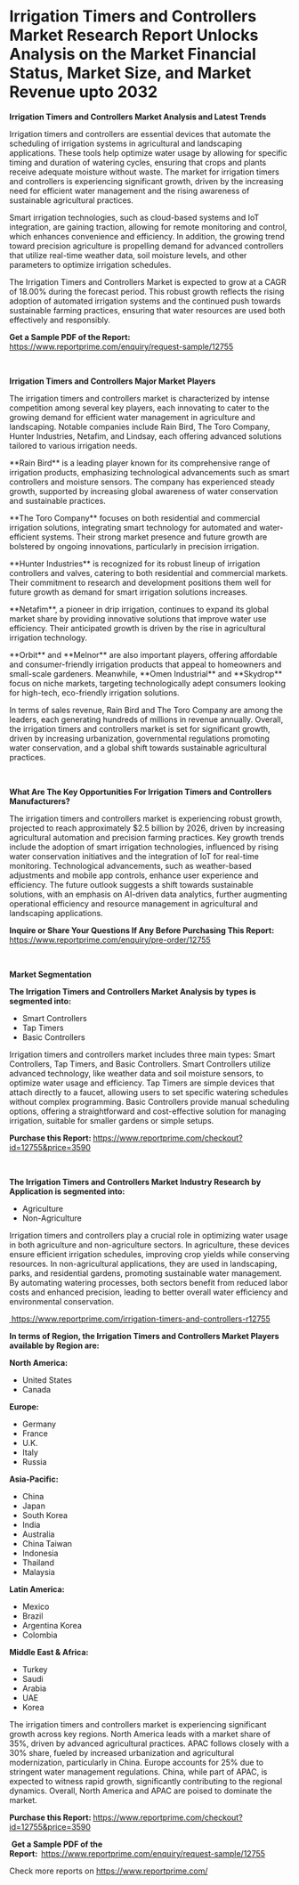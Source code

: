 <p><h1>Irrigation Timers and Controllers Market Research Report Unlocks Analysis on the Market Financial Status, Market Size, and Market Revenue upto 2032</h1></p><p><strong>Irrigation Timers and Controllers Market Analysis and Latest Trends</strong></p>
<p><p>Irrigation timers and controllers are essential devices that automate the scheduling of irrigation systems in agricultural and landscaping applications. These tools help optimize water usage by allowing for specific timing and duration of watering cycles, ensuring that crops and plants receive adequate moisture without waste. The market for irrigation timers and controllers is experiencing significant growth, driven by the increasing need for efficient water management and the rising awareness of sustainable agricultural practices. </p><p>Smart irrigation technologies, such as cloud-based systems and IoT integration, are gaining traction, allowing for remote monitoring and control, which enhances convenience and efficiency. In addition, the growing trend toward precision agriculture is propelling demand for advanced controllers that utilize real-time weather data, soil moisture levels, and other parameters to optimize irrigation schedules.</p><p>The Irrigation Timers and Controllers Market is expected to grow at a CAGR of 18.00% during the forecast period. This robust growth reflects the rising adoption of automated irrigation systems and the continued push towards sustainable farming practices, ensuring that water resources are used both effectively and responsibly.</p></p>
<p><strong>Get a Sample PDF of the Report:&nbsp;</strong> <a href="https://www.reportprime.com/enquiry/request-sample/12755?utm_campaign=2447&utm_medium=2&utm_source=Github&utm_content=ia&utm_term=19032025&utm_id=irrigation-timers-and-controllers">https://www.reportprime.com/enquiry/request-sample/12755</a></p>
<p>&nbsp;</p>
<p><strong>Irrigation Timers and Controllers Major Market Players</strong></p>
<p><p>The irrigation timers and controllers market is characterized by intense competition among several key players, each innovating to cater to the growing demand for efficient water management in agriculture and landscaping. Notable companies include Rain Bird, The Toro Company, Hunter Industries, Netafim, and Lindsay, each offering advanced solutions tailored to various irrigation needs.</p><p>**Rain Bird** is a leading player known for its comprehensive range of irrigation products, emphasizing technological advancements such as smart controllers and moisture sensors. The company has experienced steady growth, supported by increasing global awareness of water conservation and sustainable practices.</p><p>**The Toro Company** focuses on both residential and commercial irrigation solutions, integrating smart technology for automated and water-efficient systems. Their strong market presence and future growth are bolstered by ongoing innovations, particularly in precision irrigation.</p><p>**Hunter Industries** is recognized for its robust lineup of irrigation controllers and valves, catering to both residential and commercial markets. Their commitment to research and development positions them well for future growth as demand for smart irrigation solutions increases.</p><p>**Netafim**, a pioneer in drip irrigation, continues to expand its global market share by providing innovative solutions that improve water use efficiency. Their anticipated growth is driven by the rise in agricultural irrigation technology.</p><p>**Orbit** and **Melnor** are also important players, offering affordable and consumer-friendly irrigation products that appeal to homeowners and small-scale gardeners. Meanwhile, **Omen Industrial** and **Skydrop** focus on niche markets, targeting technologically adept consumers looking for high-tech, eco-friendly irrigation solutions.</p><p>In terms of sales revenue, Rain Bird and The Toro Company are among the leaders, each generating hundreds of millions in revenue annually. Overall, the irrigation timers and controllers market is set for significant growth, driven by increasing urbanization, governmental regulations promoting water conservation, and a global shift towards sustainable agricultural practices.</p></p>
<p>&nbsp;</p>
<p><strong>What Are The Key Opportunities For Irrigation Timers and Controllers Manufacturers?</strong></p>
<p><p>The irrigation timers and controllers market is experiencing robust growth, projected to reach approximately $2.5 billion by 2026, driven by increasing agricultural automation and precision farming practices. Key growth trends include the adoption of smart irrigation technologies, influenced by rising water conservation initiatives and the integration of IoT for real-time monitoring. Technological advancements, such as weather-based adjustments and mobile app controls, enhance user experience and efficiency. The future outlook suggests a shift towards sustainable solutions, with an emphasis on AI-driven data analytics, further augmenting operational efficiency and resource management in agricultural and landscaping applications.</p></p>
<p><strong>Inquire or Share Your Questions If Any Before Purchasing This Report:</strong> <a href="https://www.reportprime.com/enquiry/pre-order/12755?utm_campaign=2447&utm_medium=2&utm_source=Github&utm_content=ia&utm_term=19032025&utm_id=irrigation-timers-and-controllers">https://www.reportprime.com/enquiry/pre-order/12755</a></p>
<p>&nbsp;</p>
<p><strong>Market Segmentation</strong></p>
<p><strong>The Irrigation Timers and Controllers Market Analysis by types is segmented into:</strong></p>
<p><ul><li>Smart Controllers</li><li>Tap Timers</li><li>Basic Controllers</li></ul></p>
<p><p>Irrigation timers and controllers market includes three main types: Smart Controllers, Tap Timers, and Basic Controllers. Smart Controllers utilize advanced technology, like weather data and soil moisture sensors, to optimize water usage and efficiency. Tap Timers are simple devices that attach directly to a faucet, allowing users to set specific watering schedules without complex programming. Basic Controllers provide manual scheduling options, offering a straightforward and cost-effective solution for managing irrigation, suitable for smaller gardens or simple setups.</p></p>
<p><strong>Purchase this Report:&nbsp;</strong><a href="https://www.reportprime.com/checkout?id=12755&price=3590&utm_campaign=2447&utm_medium=2&utm_source=Github&utm_content=ia&utm_term=19032025&utm_id=irrigation-timers-and-controllers">https://www.reportprime.com/checkout?id=12755&price=3590</a></p>
<p>&nbsp;</p>
<p><strong>The Irrigation Timers and Controllers Market Industry Research by Application is segmented into:</strong></p>
<p><ul><li>Agriculture</li><li>Non-Agriculture</li></ul></p>
<p><p>Irrigation timers and controllers play a crucial role in optimizing water usage in both agriculture and non-agriculture sectors. In agriculture, these devices ensure efficient irrigation schedules, improving crop yields while conserving resources. In non-agricultural applications, they are used in landscaping, parks, and residential gardens, promoting sustainable water management. By automating watering processes, both sectors benefit from reduced labor costs and enhanced precision, leading to better overall water efficiency and environmental conservation.</p></p>
<p><a href="https://www.reportprime.com/irrigation-timers-and-controllers-r12755?utm_campaign=2447&utm_medium=2&utm_source=Github&utm_content=ia&utm_term=19032025&utm_id=irrigation-timers-and-controllers">&nbsp;https://www.reportprime.com/irrigation-timers-and-controllers-r12755</a></p>
<p><strong>In terms of Region, the Irrigation Timers and Controllers Market Players available by Region are:</strong></p>
<p>
    <p> <strong> North America: </strong>
        <ul>
            <li>United States</li>
            <li>Canada</li>
        </ul>
        </p> 
    <p> <strong> Europe: </strong>
        <ul>
            <li>Germany</li>
            <li>France</li>
            <li>U.K.</li>
            <li>Italy</li>
            <li>Russia</li>
        </ul>
        </p> 
    <p> <strong> Asia-Pacific: </strong>
        <ul>
            <li>China</li>
            <li>Japan</li>
            <li>South Korea</li>
            <li>India</li>
            <li>Australia</li>
            <li>China Taiwan</li>
            <li>Indonesia</li>
            <li>Thailand</li>
            <li>Malaysia</li>
        </ul>
        </p> 
    <p> <strong> Latin America: </strong>
        <ul>
            <li>Mexico</li>
            <li>Brazil</li>
            <li>Argentina Korea</li>
            <li>Colombia</li>
        </ul>
        </p> 
    <p> <strong> Middle East & Africa: </strong>
        <ul>
            <li>Turkey</li>
            <li>Saudi</li>
            <li>Arabia</li>
            <li>UAE</li>
            <li>Korea</li>
        </ul>
    </p>
    </p>
<p><p>The irrigation timers and controllers market is experiencing significant growth across key regions. North America leads with a market share of 35%, driven by advanced agricultural practices. APAC follows closely with a 30% share, fueled by increased urbanization and agricultural modernization, particularly in China. Europe accounts for 25% due to stringent water management regulations. China, while part of APAC, is expected to witness rapid growth, significantly contributing to the regional dynamics. Overall, North America and APAC are poised to dominate the market.</p></p>
<p><strong>Purchase this Report: </strong><a href="https://www.reportprime.com/checkout?id=12755&price=3590&utm_campaign=2447&utm_medium=2&utm_source=Github&utm_content=ia&utm_term=19032025&utm_id=irrigation-timers-and-controllers">https://www.reportprime.com/checkout?id=12755&price=3590</a></p>
<p>&nbsp;<strong>Get a Sample PDF of the Report:&nbsp;&nbsp;</strong><a href="https://www.reportprime.com/enquiry/request-sample/12755?utm_campaign=2447&utm_medium=2&utm_source=Github&utm_content=ia&utm_term=19032025&utm_id=irrigation-timers-and-controllers">https://www.reportprime.com/enquiry/request-sample/12755</a></p>
<p><strong></strong></p>
<p>Check more reports on <a href="https://www.reportprime.com/?utm_campaign=2447&utm_medium=2&utm_source=Github&utm_content=ia&utm_term=19032025&utm_id=irrigation-timers-and-controllers">https://www.reportprime.com/</a></p>